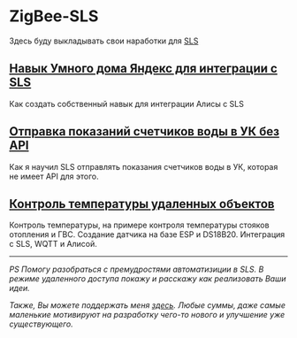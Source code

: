 # ZigBee-SLS

Здесь буду выкладывать свои наработки для [SLS](https://slsys.github.io/basic)

## [Навык Умного дома Яндекс для интеграции с SLS](/AliceSkills/funtik/Readme.md)

Как создать собственный навык для интеграции Алисы с SLS

## [Отправка показаний счетчиков воды в УК без API](/sendCountersToUK/Readme.md)

Как я научил SLS отправлять показания счетчиков воды в УК, которая не имеет API для этого.

## [Контроль температуры удаленных объектов](/AliceSkills/wqtt/Readme.md)

Контроль температуры, на примере контроля температуры стояков отопления и ГВС. Создание датчика на базе ESP и DS18B20. Интеграция с SLS, WQTT и Алисой.

---

_PS Помогу разобраться с премудростями автоматизиции в SLS. В режиме удаленного доступа покажу и расскажу как реализовать Ваши идеи._

_Также, Вы можете поддержать меня [здесь](https://www.tinkoff.ru/cf/3y9klHwhFuV).  Любые суммы, даже самые маленькие мотивируют на разработку чего-то нового и улучшение уже существующего._